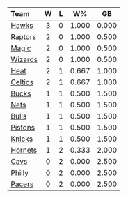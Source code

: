 | Team                            |  W  |  L  |  W%   |  GB   |
|:--------------------------------|:---:|:---:|:-----:|:-----:|
| [Hawks](/r/AtlantaHawks)        |  3  |  0  | 1.000 | 0.000 |
| [Raptors](/r/torontoraptors)    |  2  |  0  | 1.000 | 0.500 |
| [Magic](/r/OrlandoMagic)        |  2  |  0  | 1.000 | 0.500 |
| [Wizards](/r/washingtonwizards) |  2  |  0  | 1.000 | 0.500 |
| [Heat](/r/heat)                 |  2  |  1  | 0.667 | 1.000 |
| [Celtics](/r/bostonceltics)     |  2  |  1  | 0.667 | 1.000 |
| [Bucks](/r/MkeBucks)            |  1  |  1  | 0.500 | 1.500 |
| [Nets](/r/GoNets)               |  1  |  1  | 0.500 | 1.500 |
| [Bulls](/r/chicagobulls)        |  1  |  1  | 0.500 | 1.500 |
| [Pistons](/r/DetroitPistons)    |  1  |  1  | 0.500 | 1.500 |
| [Knicks](/r/NYKnicks)           |  1  |  1  | 0.500 | 1.500 |
| [Hornets](/r/CharlotteHornets)  |  1  |  2  | 0.333 | 2.000 |
| [Cavs](/r/clevelandcavs)        |  0  |  2  | 0.000 | 2.500 |
| [Philly](/r/sixers)             |  0  |  2  | 0.000 | 2.500 |
| [Pacers](/r/pacers)             |  0  |  2  | 0.000 | 2.500 |
